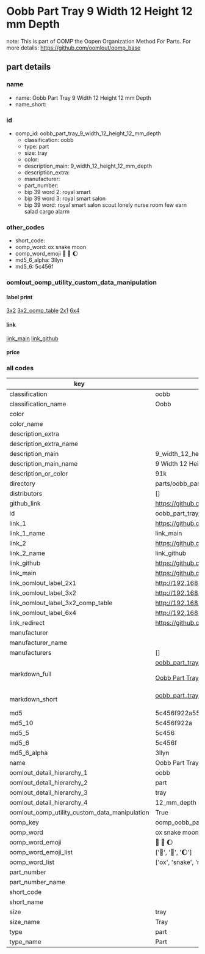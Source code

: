 # Oobb Part Tray 9 Width 12 Height 12 mm Depth  

note: This is part of OOMP the Oopen Organization Method For Parts. For more details: https://github.com/oomlout/oomp_base

##  part details
  







### name
* name: Oobb Part Tray 9 Width 12 Height 12 mm Depth
* name_short: 
### id
* oomp_id: oobb_part_tray_9_width_12_height_12_mm_depth
  * classification: oobb
  * type: part
  * size: tray
  * color: 
  * description_main: 9_width_12_height_12_mm_depth
  * description_extra: 
  * manufacturer: 
  * part_number: 
  * bip 39 word 2: royal smart
  * bip 39 word 3: royal smart salon
  * bip 39 word: royal smart salon scout lonely nurse room few earn salad cargo alarm

### other_codes
* short_code: 
* oomp_word: ox snake moon
* oomp_word_emoji :ox: :snake: :moon:
* md5_6_alpha: 3llyn
* md5_6: 5c456f






### oomlout_oomp_utility_custom_data_manipulation
#### label print
[3x2](http://192.168.1.245:1112/?label=oomp%203llyn)
[3x2_oomp_table](http://192.168.1.108:1112/?label=oomp%203llyn)
[2x1](http://192.168.1.242:1112/?label=oomp%203llyn)
[6x4](http://192.168.1.55:1112/?label=oomp%203llyn)    

#### link

[link_main](https://github.com/oomlout/oomlout_oomp_version_1_messy/tree/main/parts/oobb_part_tray_9_width_12_height_12_mm_depth) [link_github](https://github.com/oomlout/oomlout_oomp_version_1_messy/tree/main/parts/oobb_part_tray_9_width_12_height_12_mm_depth)                             

#### price







### all codes 
| key | value |  
| --- | --- |  
| classification | oobb |  
| classification_name | Oobb |  
| color |  |  
| color_name |  |  
| description_extra |  |  
| description_extra_name |  |  
| description_main | 9_width_12_height_12_mm_depth |  
| description_main_name | 9 Width 12 Height 12 mm Depth |  
| description_or_color | 91k |  
| directory | parts/oobb_part_tray_9_width_12_height_12_mm_depth |  
| distributors | [] |  
| github_link | https://github.com/oomlout/oomlout_oomp_part_src/tree/main/parts/oobb_part_tray_9_width_12_height_12_mm_depth |  
| id | oobb_part_tray_9_width_12_height_12_mm_depth |  
| link_1 | https://github.com/oomlout/oomlout_oomp_version_1_messy/tree/main/parts/oobb_part_tray_9_width_12_height_12_mm_depth |  
| link_1_name | link_main |  
| link_2 | https://github.com/oomlout/oomlout_oomp_version_1_messy/tree/main/parts/oobb_part_tray_9_width_12_height_12_mm_depth |  
| link_2_name | link_github |  
| link_github | https://github.com/oomlout/oomlout_oomp_version_1_messy/tree/main/parts/oobb_part_tray_9_width_12_height_12_mm_depth |  
| link_main | https://github.com/oomlout/oomlout_oomp_version_1_messy/tree/main/parts/oobb_part_tray_9_width_12_height_12_mm_depth |  
| link_oomlout_label_2x1 | http://192.168.1.242:1112/?label=oomp%203llyn |  
| link_oomlout_label_3x2 | http://192.168.1.245:1112/?label=oomp%203llyn |  
| link_oomlout_label_3x2_oomp_table | http://192.168.1.108:1112/?label=oomp%203llyn |  
| link_oomlout_label_6x4 | http://192.168.1.55:1112/?label=oomp%203llyn |  
| link_redirect | https://github.com/oomlout/oomlout_oomp_version_1_messy/tree/main/parts/oobb_part_tray_9_width_12_height_12_mm_depth |  
| manufacturer |  |  
| manufacturer_name |  |  
| manufacturers | [] |  
| markdown_full | [oobb_part_tray_9_width_12_height_12_mm_depth](none)<br>[](none)<br>[Oobb Part Tray 9 Width 12 Height 12 Mm Depth](none)<br><br> |  
| markdown_short | [oobb_part_tray_9_width_12_height_12_mm_depth](none)<br><br> |  
| md5 | 5c456f922a55977e5e41dc157d3325e5 |  
| md5_10 | 5c456f922a |  
| md5_5 | 5c456 |  
| md5_6 | 5c456f |  
| md5_6_alpha | 3llyn |  
| name | Oobb Part Tray 9 Width 12 Height 12 mm Depth |  
| oomlout_detail_hierarchy_1 | oobb |  
| oomlout_detail_hierarchy_2 | part |  
| oomlout_detail_hierarchy_3 | tray |  
| oomlout_detail_hierarchy_4 | 12_mm_depth |  
| oomlout_oomp_utility_custom_data_manipulation | True |  
| oomp_key | oomp_oobb_part_tray_9_width_12_height_12_mm_depth |  
| oomp_word | ox snake moon |  
| oomp_word_emoji | :ox: :snake: :moon: |  
| oomp_word_emoji_list | [':ox:', ':snake:', ':moon:'] |  
| oomp_word_list | ['ox', 'snake', 'moon'] |  
| part_number |  |  
| part_number_name |  |  
| short_code |  |  
| short_name |  |  
| size | tray |  
| size_name | Tray |  
| type | part |  
| type_name | Part |  
